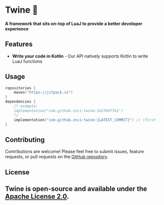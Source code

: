 # Twine 🧵

**A framework that sits on-top of LuaJ to provide a better developer experience**

## Features

- **Write your code in Kotlin** - Our API natively supports Kotlin to write LuaJ functions

## Usage
```kt
repositories {
    maven("https://jitpack.io")
}
dependencies {
    /* example:
    implementation("com.github.znci:twine:3a5f69f7b1")
    */
    implementation("com.github.znci:twine:{LATEST_COMMIT}") // (first 10 characters of commit hash)
}
```

## Contributing

Contributions are welcome! Please feel free to submit issues, feature requests, or pull requests on the [GitHub repository](#).

## License

Twine is open-source and available under the [Apache License 2.0](LICENSE).
---
